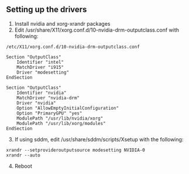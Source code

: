 ## Setting up the drivers

1) Install nvidia and xorg-xrandr packages
2) Edit /usr/share/X11/xorg.conf.d/10-nvidia-drm-outputclass.conf with following:

```
/etc/X11/xorg.conf.d/10-nvidia-drm-outputclass.conf

Section "OutputClass"
    Identifier "intel"
    MatchDriver "i915"
    Driver "modesetting"
EndSection

Section "OutputClass"
    Identifier "nvidia"
    MatchDriver "nvidia-drm"
    Driver "nvidia"
    Option "AllowEmptyInitialConfiguration"
    Option "PrimaryGPU" "yes"
    ModulePath "/usr/lib/nvidia/xorg"
    ModulePath "/usr/lib/xorg/modules"
EndSection
```

3) If using sddm, edit /usr/share/sddm/scripts/Xsetup with the following:

```
xrandr --setprovideroutputsource modesetting NVIDIA-0
xrandr --auto
```

4) Reboot
